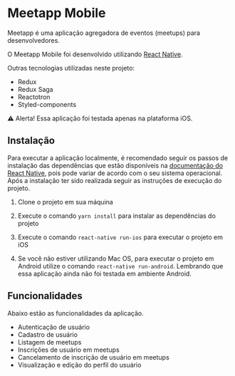 # Meetapp Mobile

Meetapp é uma aplicação agregadora de eventos (meetups) para desenvolvedores.

O Meetapp Mobile foi desenvolvido utilizando [React Native](https://facebook.github.io/react-native/).

Outras tecnologias utilizadas neste projeto:

* Redux
* Redux Saga
* Reactotron
* Styled-components

:warning: Alerta! Essa aplicação foi testada apenas na plataforma iOS.

## Instalação

Para executar a aplicação localmente, é recomendado seguir os passos de instalação das dependências que estão disponíveis na [documentação do React Native](https://facebook.github.io/react-native/docs/getting-started), pois pode variar de acordo com o seu sistema operacional. Após a instalação ter sido realizada seguir as instruções de execução do projeto.

1. Clone o projeto em sua máquina

2. Execute o comando `yarn install` para instalar as dependências do projeto

3. Execute o comando `react-native run-ios` para executar o projeto em iOS

4. Se você não estiver utilizando Mac OS, para executar o projeto em Android utilize o comando `react-native run-android`. Lembrando que essa aplicação ainda não foi testada em ambiente Android.


## Funcionalidades

Abaixo estão as funcionalidades da aplicação.

* Autenticação de usuário
* Cadastro de usuário
* Listagem de meetups
* Inscrições de usuário em meetups
* Cancelamento de inscrição de usuário em meetups
* Visualização e edição do perfil do usuário
